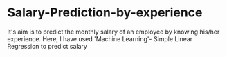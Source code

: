 # Salary-Prediction-by-experience
It's aim is to predict the monthly salary of an employee by knowing his/her experience. Here, I have used 'Machine Learning'- Simple Linear Regression to predict salary
